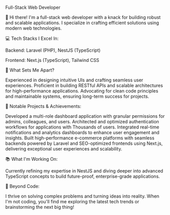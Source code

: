 Full-Stack Web Developer

👋 Hi there! I'm a full-stack web developer with a knack for building robust and scalable applications. I specialize in crafting efficient solutions using modern web technologies.


💻 Tech Stacks I Excel In:

Backend: Laravel (PHP), NestJS (TypeScript)

Frontend: Next.js (TypeScript), Tailwind CSS


🚀 What Sets Me Apart?

Experienced in designing intuitive UIs and crafting seamless user experiences.
Proficient in building RESTful APIs and scalable architectures for high-performance applications.
Advocating for clean code principles and maintainable systems, ensuring long-term success for projects.


🌟 Notable Projects & Achievements:

Developed a multi-role dashboard application with granular permissions for admins, colleagues, and users.
Architected and optimized authentication workflows for applications with Thousands of users.
Integrated real-time notifications and analytics dashboards to enhance user engagement and insights.
Built high-performance e-commerce platforms with seamless backends powered by Laravel and SEO-optimized frontends using Next.js, delivering exceptional user experiences and scalability.


📚 What I'm Working On:

Currently refining my expertise in NestJS and diving deeper into advanced TypeScript concepts to build future-proof, enterprise-grade applications.


🌱 Beyond Code:

I thrive on solving complex problems and turning ideas into reality. When I'm not coding, you'll find me exploring the latest tech trends or brainstorming the next big thing!
